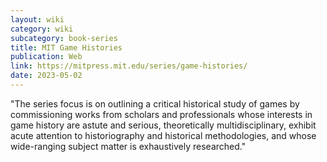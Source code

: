 ```yaml
---
layout: wiki
category: wiki
subcategory: book-series
title: MIT Game Histories
publication: Web
link: https://mitpress.mit.edu/series/game-histories/
date: 2023-05-02
---
```


"The series focus is on outlining a critical historical study of games by commissioning works from scholars and professionals whose interests in game history are astute and serious, theoretically multidisciplinary, exhibit acute attention to historiography and historical methodologies, and whose wide-ranging subject matter is exhaustively researched."
